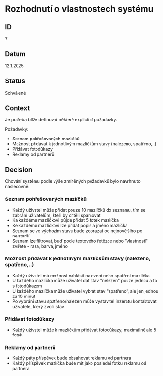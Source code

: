 # Rozhodnutí o vlastnostech systému

## ID

7

## Datum

12.1.2025

## Status

Schválené

## Context

Je potřeba blíže definovat některé explicitní požadavky.

Požadavky:

- Seznam pohřešovaných mazlíčků
- Možnost přidávat k jednotlivým mazlíčkům stavy (nalezeno, spatřeno,..)
- Přidávat fotodůkazy
- Reklamy od partnerů

## Decision

Chování systému podle výše zmíněných požadavků bylo navrhnuto následovně:

### Seznam pohřešovaných mazlíčků

- Každý uživatel může přidat pouze 10 mazlíčků do seznamu, tím se zabrání uživatelům, kteři by chtěli spamovat
- Ka každému mazlíčkovi půjde přidat 5 fotek mazlíčka
- Ke každému mazlíčkovi lze přidat popis a jméno mazlíčka
- Seznam se ve výchozím stavu bude zobrazat od nejnovějšího po nejstarší
- Seznam lze filtrovat, buď podle textového řetězce nebo "vlastností" zvířete - rasa, barva, jméno

### Možnost přidávat k jednotlivým mazlíčkům stavy (nalezeno, spatřeno,..)

- Každý uživatel má možnost nahlásit nalezení nebo spatření mazlíčka
- U každého mazlíčka může uživatel dát stav "nelezen" pouze jednou a to s fotodůkazem
- U každého mazlíčka může uživatel vybrat stav "spatřeno", ale jen jednou za 10 minut
- Po vybrání stavu spatřeno/nalezen může vystavitel inzerátu kontaktovat uživatele, který zvolil stav

### Přidávat fotodůkazy

- Každý uživatel může k mazlíčkům přidávat fotodůkazy, maximálně ale 5 fotek

### Reklamy od partnerů

- Každý páty příspěvek bude obsahovat reklamu od partnera
- Každý příspěvek mazlíčka bude mít jako poslední fotku reklamu od partnera

